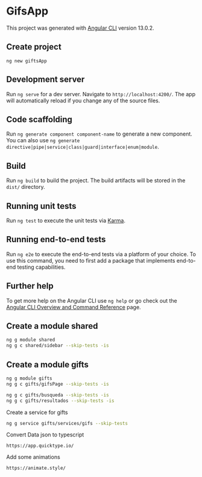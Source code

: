 # GifsApp

This project was generated with [Angular CLI](https://github.com/angular/angular-cli) version 13.0.2.

## Create project

```
ng new giftsApp
```

## Development server

Run `ng serve` for a dev server. Navigate to `http://localhost:4200/`. The app will automatically reload if you change any of the source files.

## Code scaffolding

Run `ng generate component component-name` to generate a new component. You can also use `ng generate directive|pipe|service|class|guard|interface|enum|module`.

## Build

Run `ng build` to build the project. The build artifacts will be stored in the `dist/` directory.

## Running unit tests

Run `ng test` to execute the unit tests via [Karma](https://karma-runner.github.io).

## Running end-to-end tests

Run `ng e2e` to execute the end-to-end tests via a platform of your choice. To use this command, you need to first add a package that implements end-to-end testing capabilities.

## Further help

To get more help on the Angular CLI use `ng help` or go check out the [Angular CLI Overview and Command Reference](https://angular.io/cli) page.

## Create a module shared

```sh
ng g module shared
ng g c shared/sidebar --skip-tests -is
```

## Create a module gifts

```sh
ng g module gifts
ng g c gifts/gifsPage --skip-tests -is

ng g c gifts/busqueda --skip-tests -is
ng g c gifts/resultados --skip-tests -is
```

Create a service for gifts

```sh
ng g service gifts/services/gifs --skip-tests
```

Convert Data json to typescript

```
https://app.quicktype.io/
```

Add some animations

```
https://animate.style/
```
